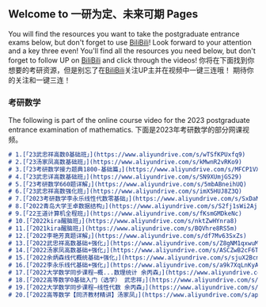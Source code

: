 ## Welcome to 一研为定、未来可期 Pages

You will find the resources you want to take the postgraduate entrance exams below, but don't forget to use [BiliBili](https://space.bilibili.com/392310835)!
Look forward to your attention and a key three even!
You'll find all the resources you need below, but don't forget to follow UP on [BiliBili](https://space.bilibili.com/392310835) and click through the videos!
你将在下面找到你想要的考研资源，但是别忘了在[BiliBili](https://space.bilibili.com/392310835)关注UP主并在视频中一键三连哦！
期待你的关注和一键三连！

### 考研数学
The following is part of the online course video for the 2023 postgraduate entrance examination of mathematics.
下面是2023年考研数学的部分网课视频。
```markdown
# 1.[「23武忠祥高数0基础班」](https://www.aliyundrive.com/s/wTSfKPUxfq9)
# 2.[「23汤家凤高数基础班」](https://www.aliyundrive.com/s/kMwnR2vRKo9)
# 3.[「23考研数学接力题典1800-基础篇」](https://www.aliyundrive.com/s/MFCP1VXF4Fw)
# 4.[「23武忠详高数基础班」](https://www.aliyundrive.com/s/SN9XUmjGS29)
# 5.[「23考研数学660题详解」](https://www.aliyundrive.com/s/5mbABneihUQ)
# 6.[「23武忠祥高数强化班」](https://www.aliyundrive.com/s/imX5HUJ8Z3Q)
# 7.[「2023考研数学李永乐线性代数零基础」](https://www.aliyundrive.com/s/SxDaNTgDf6o)
# 8.[「2022青岛大学王卓数据结构」](https://www.aliyundrive.com/s/S2fj1sWi2Aj)
# 9.[「22王道计算机全程班」](https://www.aliyundrive.com/s/fKsmGMDkeNc)
# 10.[「2022kira醒脑班」](https://www.aliyundrive.com/s/nktZwHYnra8)
# 11.[「2021kira醒脑班」](https://www.aliyundrive.com/s/BQVhre8RS5m)
# 12.[「2022李艳芳真题详解」](https://www.aliyundrive.com/s/df7Mv63SxZs)
# 13.[「2022武忠祥高数基础+强化」](https://www.aliyundrive.com/s/Z8gNM1qxwuM)
# 14.[「2022汤家凤高数基础+强化」](https://www.aliyundrive.com/s/ASCZwB2cF6T)
# 15.[「2022余炳森线代概统基础+强化」](https://www.aliyundrive.com/s/sjuX2Bcnw3Y)
# 16.[「2022李永乐线代基础+强化」](https://www.aliyundrive.com/s/a9k7XqLnKyA)
# 17.[「2022大学数学同步课程—概...数理统计 余丙森」](https://www.aliyundrive.com/s/agpiB2vauk2)
# 18.[「2022高等数学0基础入门（选学） 武忠祥」](https://www.aliyundrive.com/s/AAn4Zr6gtsr)
# 19.[「2022大学数学同步课程—线性代数 余丙森」](https://www.aliyundrive.com/s/mjg8aEi3Nr8)
# 20.[「2022高等数学【同济教材精讲】汤家凤」](https://www.aliyundrive.com/s/apBgkELDP5g)
```
